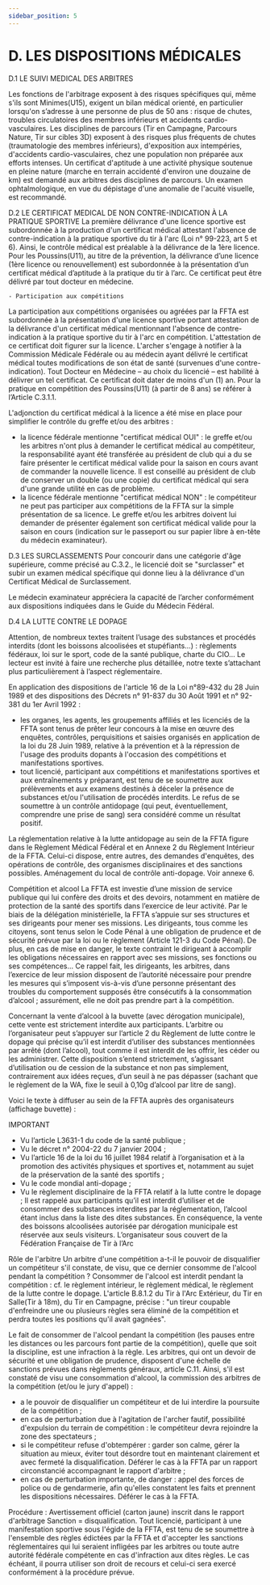 ```yaml
---
sidebar_position: 5
---
```


# D. LES DISPOSITIONS MÉDICALES

D.1 LE SUIVI MEDICAL DES ARBITRES

Les fonctions de l'arbitrage exposent à des risques spécifiques qui, même s'ils sont Minimes(U15), exigent
un bilan médical orienté, en particulier lorsqu'on s’adresse à une personne de plus de 50 ans : risque de
chutes, troubles circulatoires des membres inférieurs et accidents cardio-vasculaires.
Les disciplines de parcours (Tir en Campagne, Parcours Nature, Tir sur cibles 3D) exposent à des risques
plus fréquents de chutes (traumatologie des membres inférieurs), d'exposition aux intempéries, d'accidents
cardio-vasculaires, chez une population non préparée aux efforts intenses.
Un certificat d'aptitude à une activité physique soutenue en pleine nature (marche en terrain accidenté
d'environ une douzaine de km) est demandé aux arbitres des disciplines de parcours.
Un examen ophtalmologique, en vue du dépistage d'une anomalie de l'acuité visuelle, est recommandé.

D.2 LE CERTIFICAT MEDICAL DE NON CONTRE-INDICATION À LA PRATIQUE SPORTIVE
La première délivrance d'une licence sportive est subordonnée à la production d'un certificat médical
attestant l'absence de contre-indication à la pratique sportive du tir à l'arc (Loi n° 99-223, art 5 et 6).
Ainsi, le contrôle médical est préalable à la délivrance de la 1ère licence. Pour les Poussins(U11), au titre de
la prévention, la délivrance d’une licence (1ère licence ou renouvellement) est subordonnée à la présentation
d’un certificat médical d’aptitude à la pratique du tir à l’arc. Ce certificat peut être délivré par tout docteur
en médecine.

    - Participation aux compétitions

La participation aux compétitions organisées ou agréées par la FFTA est subordonnée à la présentation
d'une licence sportive portant attestation de la délivrance d'un certificat médical mentionnant l'absence de
contre-indication à la pratique sportive du tir à l'arc en compétition.
L'attestation de ce certificat doit figurer sur la licence.
L'archer s'engage à notifier à la Commission Médicale Fédérale ou au médecin ayant délivré le certificat
médical toutes modifications de son état de santé (survenues d'une contre-indication).
Tout Docteur en Médecine – au choix du licencié – est habilité à délivrer un tel certificat. Ce certificat doit
dater de moins d'un (1) an.
Pour la pratique en compétition des Poussins(U11) (à partir de 8 ans) se référer à l’Article C.3.1.1.

L'adjonction du certificat médical à la licence a été mise en place pour simplifier le contrôle du greffe et/ou
des arbitres :

- la licence fédérale mentionne "certificat médical OUI" : le greffe et/ou les arbitres n'ont plus à
  demander le certificat médical au compétiteur, la responsabilité ayant été transférée au président
  de club qui a du se faire présenter le certificat médical valide pour la saison en cours avant de
  commander la nouvelle licence. Il est conseillé au président de club de conserver un double (ou une
  copie) du certificat médical qui sera d'une grande utilité en cas de problème.
- la licence fédérale mentionne "certificat médical NON" : le compétiteur ne peut pas participer aux
  compétitions de la FFTA sur la simple présentation de sa licence. Le greffe et/ou les arbitres doivent
  lui demander de présenter également son certificat médical valide pour la saison en cours (indication
  sur le passeport ou sur papier libre à en-tête du médecin examinateur).

D.3 LES SURCLASSEMENTS
Pour concourir dans une catégorie d'âge supérieure, comme précisé au C.3.2., le licencié doit se
"surclasser" et subir un examen médical spécifique qui donne lieu à la délivrance d'un Certificat Médical de
Surclassement.

Le médecin examinateur appréciera la capacité de l’archer conformément aux dispositions indiquées dans
le Guide du Médecin Fédéral.

D.4 LA LUTTE CONTRE LE DOPAGE

Attention, de nombreux textes traitent l’usage des substances et procédés interdits (dont les boissons alcoolisées et
stupéfiants…) : règlements fédéraux, loi sur le sport, code de la santé publique, charte du CIO… Le lecteur est invité à
faire une recherche plus détaillée, notre texte s’attachant plus particulièrement à l’aspect réglementaire.

En application des dispositions de l'article 16 de la Loi n°89-432 du 28 Juin 1989 et des dispositions des
Décrets n° 91-837 du 30 Août 1991 et n° 92-381 du 1er Avril 1992 :

- les organes, les agents, les groupements affiliés et les licenciés de la FFTA sont tenus de prêter leur
  concours à la mise en œuvre des enquêtes, contrôles, perquisitions et saisies organisés en
  application de la loi du 28 Juin 1989, relative à la prévention et à la répression de l'usage des produits
  dopants à l'occasion des compétitions et manifestations sportives.
- tout licencié, participant aux compétitions et manifestations sportives et aux entraînements y
  préparant, est tenu de se soumettre aux prélèvements et aux examens destinés à déceler la
  présence de substances et/ou l'utilisation de procédés interdits. Le refus de se soumettre à un
  contrôle antidopage (qui peut, éventuellement, comprendre une prise de sang) sera considéré
  comme un résultat positif.

La réglementation relative à la lutte antidopage au sein de la FFTA figure dans le Règlement Médical Fédéral
et en Annexe 2 du Règlement Intérieur de la FFTA. Celui-ci dispose, entre autres, des demandes d'enquêtes,
des opérations de contrôle, des organismes disciplinaires et des sanctions possibles.
Aménagement du local de contrôle anti-dopage. Voir annexe 6.

Compétition et alcool
La FFTA est investie d’une mission de service publique qui lui confère des droits et des devoirs, notamment
en matière de protection de la santé des sportifs dans l’exercice de leur activité.
Par le biais de la délégation ministérielle, la FFTA s’appuie sur ses structures et ses dirigeants pour mener
ses missions.
Les dirigeants, tous comme les citoyens, sont tenus selon le Code Pénal à une obligation de prudence et de
sécurité prévue par la loi ou le règlement (Article 121-3 du Code Pénal). De plus, en cas de mise en danger,
le texte contraint le dirigeant à accomplir les obligations nécessaires en rapport avec ses missions, ses
fonctions ou ses compétences... Ce rappel fait, les dirigeants, les arbitres, dans l’exercice de leur mission
disposent de l’autorité nécessaire pour prendre les mesures qui s’imposent vis-à-vis d’une personne
présentant des troubles du comportement supposés être consécutifs à la consommation d’alcool ;
assurément, elle ne doit pas prendre part à la compétition.

Concernant la vente d’alcool à la buvette (avec dérogation municipale), cette vente est strictement
interdite aux participants. L’arbitre ou l’organisateur peut s’appuyer sur l’article 2 du Règlement de lutte
contre le dopage qui précise qu’il est interdit d’utiliser des substances mentionnées par arrêté (dont
l’alcool), tout comme il est interdit de les offrir, les céder ou les administrer.
Cette disposition s’entend strictement, s’agissant d’utilisation ou de cession de la substance et non pas
simplement, contrairement aux idées reçues, d’un seuil à ne pas dépasser (sachant que le règlement de
la WA, fixe le seuil à 0,10g d’alcool par litre de sang).

Voici le texte à diffuser au sein de la FFTA auprès des organisateurs (affichage buvette) :

IMPORTANT

- Vu l’article L3631-1 du code de la santé publique ;
- Vu le décret n° 2004-22 du 7 janvier 2004 ;
- Vu l’article 16 de la loi du 16 juillet 1984 relatif à l’organisation et à la promotion des activités physiques et
  sportives et, notamment au sujet de la préservation de la santé des sportifs ;
- Vu le code mondial anti-dopage ;
- Vu le règlement disciplinaire de la FFTA relatif à la lutte contre le dopage ;
  Il est rappelé aux participants qu’il est interdit d’utiliser et de consommer des substances interdites par la
  réglementation, l’alcool étant inclus dans la liste des dites substances.
  En conséquence, la vente des boissons alcoolisées autorisée par dérogation municipale est réservée aux seuls
  visiteurs.
  L’organisateur sous couvert de la Fédération Française de Tir à l’Arc

Rôle de l'arbitre
Un arbitre d'une compétition a-t-il le pouvoir de disqualifier un compétiteur s'il constate, de visu, que ce
dernier consomme de l'alcool pendant la compétition ?
Consommer de l'alcool est interdit pendant la compétition : cf. le règlement intérieur, le règlement médical,
le règlement de la lutte contre le dopage.
L'article B.8.1.2 du Tir à l'Arc Extérieur, du Tir en Salle(Tir à 18m), du Tir en Campagne, précise : "un tireur
coupable d'enfreindre une ou plusieurs règles sera éliminé de la compétition et perdra toutes les positions
qu'il avait gagnées".

Le fait de consommer de l'alcool pendant la compétition (les pauses entre les distances ou les parcours
font partie de la compétition), quelle que soit la discipline, est une infraction à la règle.
Les arbitres, qui ont un devoir de sécurité et une obligation de prudence, disposent d'une échelle de
sanctions prévues dans règlements généraux, article C.11.
Ainsi, s'il est constaté de visu une consommation d'alcool, la commission des arbitres de la compétition
(et/ou le jury d'appel) :

- a le pouvoir de disqualifier un compétiteur et de lui interdire la poursuite de la compétition ;
- en cas de perturbation due à l'agitation de l'archer fautif, possibilité d'expulsion du terrain de
  compétition : le compétiteur devra rejoindre la zone des spectateurs ;
- si le compétiteur refuse d'obtempérer : garder son calme, gérer la situation au mieux, éviter tout
  désordre tout en maintenant clairement et avec fermeté la disqualification. Déférer le cas à la FFTA
  par un rapport circonstancié accompagnant le rapport d'arbitre ;
- en cas de perturbation importante, de danger : appel des forces de police ou de gendarmerie, afin
  qu'elles constatent les faits et prennent les dispositions nécessaires. Déférer le cas à la FFTA.

Procédure : Avertissement officiel (carton jaune) inscrit dans le rapport d'arbitrage
Sanction = disqualification.
Tout licencié, participant à une manifestation sportive sous l'égide de la FFTA, est tenu de se soumettre
à l'ensemble des règles édictées par la FFTA et d'accepter les sanctions réglementaires qui lui seraient
infligées par les arbitres ou toute autre autorité fédérale compétente en cas d'infraction aux dites
règles. Le cas échéant, il pourra utiliser son droit de recours et celui-ci sera exercé conformément à la
procédure prévue.
